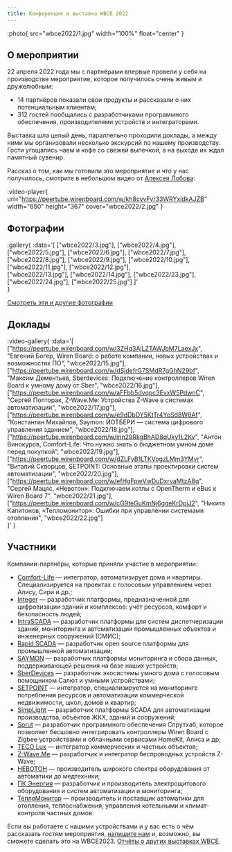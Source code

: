 ```yaml
---
title: Конференция и выставка WBCE 2022
---
```


:photo{
    src="wbce2022/1.jpg"
    width="100%"
    float="center"
}

## О мероприятии

22 апреля 2022 года мы с партнёрами впервые провели у себя на производстве мероприятие, которое получилось очень живым и дружелюбным:

- 14 партнёров показали свои продукты и рассказали о них потенциальным клиентам;
- 312 гостей пообщались с разработчиками программного обеспечения, производителями устройств и интеграторами.

Выставка шла целый день, параллельно проходили доклады, а между ними мы организовали несколько экскурсий по нашему производству. Гости угощались чаем и кофе со свежей выпечкой, а на выходе их ждал памятный сувенир.

Рассказ о том, как мы готовили это мероприятие и что у нас получилось, смотрите в небольшом видео от [Алексея Лобова](https://t.me/Knoocker):

:video-player{
    url="https://peertube.wirenboard.com/w/kh8cyvFvr33WRYxjdkAJZB"
    width="650"
    height="367"
    cover="wbce2022/2.jpg"
}

## Фотографии

:gallery{
    :data='[
        ["wbce2022/3.jpg"],
        ["wbce2022/4.jpg"],
        ["wbce2022/5.jpg"],
        ["wbce2022/6.jpg"],
        ["wbce2022/7.jpg"],
        ["wbce2022/8.jpg"],
        ["wbce2022/9.jpg"],
        ["wbce2022/10.jpg"],
        ["wbce2022/11.jpg"],
        ["wbce2022/12.jpg"],       
        ["wbce2022/13.jpg"],
        ["wbce2022/14.jpg"],
        ["wbce2022/23.jpg"],
        ["wbce2022/24.jpg"],
        ["wbce2022/25.jpg"]
    ]'    
}

[Смотреть эти и другие фотографии](https://drive.google.com/drive/folders/18EHG2zA7XhzQ-0Nb7y8gk-lykULspHGn?usp=sharing)

## Доклады

:video-gallery{
    :data='[
        ["https://peertube.wirenboard.com/w/3ZHq3AjLZTAWJbM7LaexJx", "Евгений Богер, Wiren Board: о работе компании, новых устройствах и возможностях ПО", "wbce2022/15.jpg"],
        ["https://peertube.wirenboard.com/w/dSjdefrG7SMdR7gGhN29bf", "Максим Дементьев, Sberdevices: Подключение контроллеров Wiren Board к умному дому от Sber", "wbce2022/16.jpg"],
        ["https://peertube.wirenboard.com/w/aFFbb5dvqpc3EvxW5PdwnC", "Сергей Полторак, Z-Wave.Me: Устройства Z-Wave в системах автоматизации", "wbce2022/17.jpg"],
        ["https://peertube.wirenboard.com/w/e9dDbDY5KtTr4YoSd8W6Af", "Константин Михайлов, Saymon: ЙОТБЕРИ — система цифрового управления зданием", "wbce2022/18.jpg"],
        ["https://peertube.wirenboard.com/w/inn29RkgBhAD8qUky1L2Kv", "Антон Винокуров, Comfort-Life: Что нужно знать о бюджетном умном доме перед покупкой", "wbce2022/19.jpg"],
        ["https://peertube.wirenboard.com/w/dZLFyB1LTKVogzLMm3YMvr", "Виталий Скворцов, SETPOINT: Основные этапы проектировки систем автоматизации", "wbce2022/20.jpg"],
        ["https://peertube.wirenboard.com/w/efHgFpwVwDuDxrvaMtzA8q", "Сергей Мацяс, «Невотон»: Подключаем котлы с OpenTherm и eBus к Wiren Board 7", "wbce2022/21.jpg"],
        ["https://peertube.wirenboard.com/w/cG9teGuKmNj6ggeKrDpiJ2", "Никита Капитонов, «Тепломонитор»: Ошибки при управлении системами отопления", "wbce2022/22.jpg"]        
    ]'
}

## Участники

Компании-партнёры, которые приняли участие в мероприятии:

- [Comfort-Life](https://comf.life/) — интегратор, автоматизирует дома и квартиры. Специализируется на проектах с голосовым управлением через Алису, Сири и др.;
- [Integer](https://www.integer-soft.ru/) — разработчик платформы, предназначенной для цифровизации зданий и комплексов: учёт ресурсов, комфорт и безопасность людей;
- [IntraSCADA](https://intrascada.com/ru/) — разработчик платформы для систем диспетчеризации зданий, мониторинга и автоматизации промышленных объектов и инженерных сооружений (СМИС);
- [Rapid SCADA](https://rapidscada.ru/) — разработчик open source платформы для промышленной автоматизации;
- [SAYMON](https://saymon.info/) — разработчик платформы мониторинга и сбора данных, поддерживающей решения на базе наших устройств;
- [SberDevices](https://sberdevices.ru/) — разработчик экосистемы умного дома с голосовым помощником Салют и умными устройствами;
- [SETPOINT](https://smartfulness.ru) — интегратор, специализируется на мониторинге потребления ресурсов и автоматизации коммерческой недвижимости, школ, домов и квартир;
- [SimpLight](https://simplight.ru/) — разработчик платформы SCADA для автоматизации производства, объектов ЖКХ, зданий и сооружений;
- [Sprut](https://sprut.ai/) — разработчик программного обеспечения Спрутхаб, которое позволяет бесшовно интегрировать контроллеры Wiren Board с Zigbee устройствами и облачными сервисами HomeKit, Алиса и др;
- [TECO Lux](http://tecolux.ru/) — интегратор коммерческих и частных объектов;
- [Z-Wave.Me](https://rus.z-wave.me/) — разработчик и интегратор беспроводных устройств Z-Wave;
- [НЕВОТОН](https://nevoton.ru/) — производитель широкого спектра оборудования от автоматики до медтехники;
- [ПК Энергия](https://ipce.ru/) — разработчик и производитель электрощитового оборудования и систем автоматизации и мониторинга;
- [ТеплоМонитор](https://teplomonitor.ru/) — производитель и поставщик автоматики для отопления, теплоснабжения, управления котельными и климат-контроля частных домов.

Если вы работаете с нашими устройствами и у вас есть о чём рассказать гостям мероприятия, [напишите нам](https://wirenboard.com/ru/pages/contacts/) и, возможно, вы сможете сделать это на WBCE2023. [Отчёты о других выставках WBCE](https://wirenboard.com/ru/contents/wbce).

